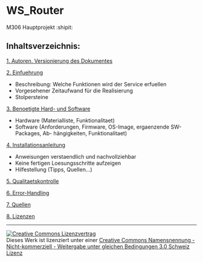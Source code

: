 # WS_Router
M306 Hauptprojekt :shipit:

Inhaltsverzeichnis:
-------------------
[1. Autoren, Versionierung des Dokumentes](Autoren.md "1. Autoren, Versionierung des Dokumentes ")

[2. Einfuehrung](Einfuehrung.md "2. Einfuehrung ")
   - Beschreibung: Welche Funktionen wird der Service erfuellen
   - Vorgesehener Zeitaufwand für die Realisierung
   - Stolpersteine

[3. Benoetigte Hard- und Software](Hardware.md  "3. Benoetigte Hard- und Software" )
   - Hardware (Materialliste, Funktionalitaet)
   - Software (Anforderungen, Firmware, OS-Image, ergaenzende SW-Packages, Ab-
	hängigkeiten, Funktionalitaet)
	
	
[4. Installationsanleitung](Installationsanleitung.md "4. Installationsanleitung")
   - Anweisungen verstaendlich und nachvollziehbar
   - Keine fertigen Loesungsschritte aufzeigen
   - Hilfestellung (Tipps, Quellen...)

[5. Qualitaetskontrolle](Qualitaetskontrolle.md "5. Qualitaetskontrolle")

[6. Error-Handling](Error-Handling.md  "6. Error-Handling ")

[7. Quellen](Quellen.md "7. Quellen")

[8. Lizenzen](Lizenz.md "8. Lizenzen" )
 

- - -
<a rel="license" href="http://creativecommons.org/licenses/by-nc-sa/3.0/ch/"><img alt="Creative Commons Lizenzvertrag" style="border-width:0" src="https://i.creativecommons.org/l/by-nc-sa/3.0/ch/88x31.png" /></a><br />Dieses Werk ist lizenziert unter einer <a rel="license" href="http://creativecommons.org/licenses/by-nc-sa/3.0/ch/">Creative Commons Namensnennung - Nicht-kommerziell - Weitergabe unter gleichen Bedingungen 3.0 Schweiz Lizenz</a>
